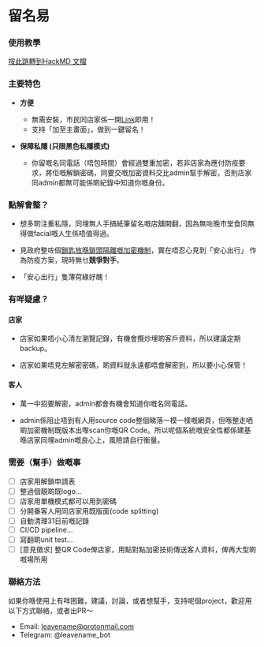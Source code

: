 # 留名易

### 使用教學
[按此跳轉到HackMD 文檔](https://hackmd.io/@leavename/tutorial)

### 主要特色
- **方便** 
    - 無需安裝，市民同店家係一開[Link](https://leavename.com)即用！
    - 支持「加至主畫面」，做到一鍵留名！
    
- **保障私隱 (只限黑色私隱模式)**
    - 你留嘅名同電話（唔包時間）會經過雙重加密，若非店家為應付防疫要求，將佢嘅解鎖密碼，同要交嘅加密資料交比admin幫手解密，否則店家同admin都無可能係啲紀錄中知道你嘅身份。

### 點解會整？
- 想多啲注重私隱，同埋無人手搞紙筆留名嘅店舖開翻，因為無咗晚市堂食同無得做facial嘅人生係唔值得過。

- 見政府整咗個[鎖匙放喺鎖頭隔離嘅加密機制](https://blog.headuck.com/2020/11/19/「安心出行」能否安心使用？（二） )，實在唔忍心見到「安心出行」
作為防疫方案，現時無乜**競爭對手**。

- 「安心出行」隻薄荷綠好醜！

### 有咩疑慮？
#### 店家
- 店家如果唔小心清左瀏覽記錄，有機會攬炒埋啲客戶資料，所以建議定期backup。

- 店家如果唔見左解密密碼，啲資料就永遠都唔會解密到，所以要小心保管！

#### 客人
- 萬一中招要解密，admin都會有機會知道你嘅名同電話。

- admin係阻止唔到有人用source code整個睇落一模一樣嘅網頁，但喺整走哂啲加密機制既版本出嚟scan你嘅QR Code。所以呢個系統嘅安全性都係建基喺店家同埋admin嘅良心上，風險請自行衡量。

### 需要（幫手）做嘅事
- [ ] 店家用解鎖申請表
- [ ] 整過個靚啲既logo...
- [ ] 店家用單機模式都可以用到密碼
- [ ] 分開番客人用同店家用既版面(code splitting)
- [ ] 自動清理31日前嘅記錄
- [ ] CI/CD pipeline...
- [ ] 寫翻啲unit test...
- [ ] [意見徵求] 整QR Code俾店家，用點對點加密技術傳送客人資料，俾再大型啲嘅場所用

### 聯絡方法
如果你喺使用上有咩困難，建議，討論，或者想幫手，支持呢個project，歡迎用以下方式聯絡，或者出PR～
- Email: leavename@protonmail.com
- Telegram: @leavename_bot
